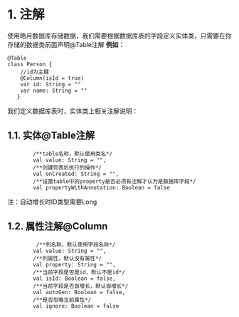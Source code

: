 # 1. 注解
使用皓月数据库存储数据，我们需要根据数据库表的字段定义实体类，只需要在你存储的数据类前面声明@Table注解
 **例如：**
```
@Table        
class Person {
    //id为主键
    @Column(isId = true)   
    var id: String = ""
    var name: String = ""
   }
```
我们定义数据库表时，实体类上相关注解说明：
## 1.1. 实体@Table注解
```
        /**table名称，默认使用类名*/
        val value: String = "",
        /**创建完表后执行的操作*/
        val onCreated: String = "",
        /**设置table中的property是否必须有注解才认为是数据库字段*/
        val propertyWithAnnotation: Boolean = false
```
注：自动增长时ID类型需要Long
## 1.2. 属性注解@Column
```
         /**列名称，默认使用字段名称*/
        val value: String = "",
        /**列属性，默认没有属性*/
        val property: String = "",
        /**当前字段是否是id，默认不是id*/
        val isId: Boolean = false,
        /**当前字段是否自增长，默认自增长*/
        val autoGen: Boolean = false,
        /**是否忽略当前属性*/
        val ignore: Boolean = false
```